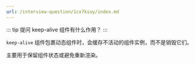 ```yaml
---
url: /interview-question/1cx7kiuy/index.md
---
```

::: tip 提问
keep-alive 组件有什么作用？
:::

`keep-alive` 组件包裹动态组件时，会缓存不活动的组件实例，而不是销毁它们。

主要用于保留组件状态或避免重新渲染。
